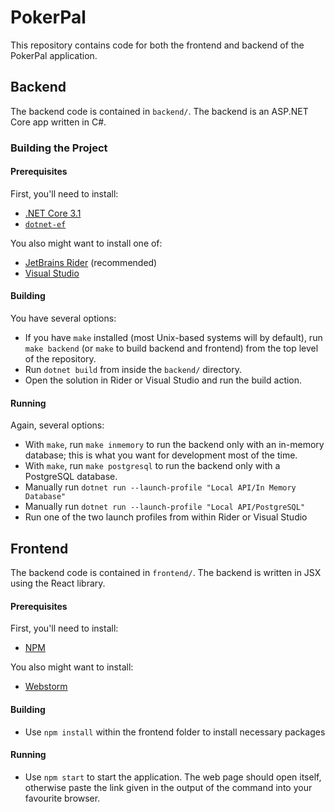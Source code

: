 # PokerPal

This repository contains code for both the frontend and backend of the PokerPal application.

## Backend

The backend code is contained in `backend/`. The backend is an ASP.NET Core app written in C#.

### Building the Project

#### Prerequisites

First, you'll need to install:

- [.NET Core 3.1](https://docs.microsoft.com/en-us/dotnet/core/install/sdk)
- [`dotnet-ef`](https://docs.microsoft.com/en-us/ef/core/miscellaneous/cli/dotnet)

You also might want to install one of:

- [JetBrains Rider](https://www.jetbrains.com/rider/) (recommended)
- [Visual Studio](https://visualstudio.microsoft.com/)

#### Building

You have several options:

- If you have `make` installed (most Unix-based systems will by default), run `make backend` (or 
  `make` to build backend and frontend) from the top level of the repository.
- Run `dotnet build` from inside the `backend/` directory.
- Open the solution in Rider or Visual Studio and run the build action.

#### Running

Again, several options:

- With `make`, run `make inmemory` to run the backend only with an in-memory database; this is what 
  you want for development most of the time.
- With `make`, run `make postgresql` to run the backend only with a PostgreSQL database.
- Manually run `dotnet run --launch-profile "Local API/In Memory Database"`
- Manually run `dotnet run --launch-profile "Local API/PostgreSQL"`
- Run one of the two launch profiles from within Rider or Visual Studio

## Frontend

The backend code is contained in `frontend/`. The backend is written in JSX using the React library.
 
#### Prerequisites

First, you'll need to install:
- [NPM](https://docs.npmjs.com/)
 
 You also might want to install:
- [Webstorm](https://www.jetbrains.com/webstorm/download/)
 
#### Building
- Use `npm install` within the frontend folder to install necessary packages
 
#### Running
- Use `npm start` to start the application. The web page should open itself, otherwise paste the link given in the output of the command into your favourite browser.